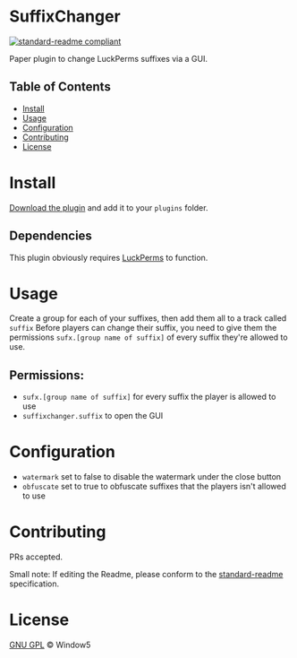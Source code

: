 # SuffixChanger
[![standard-readme compliant](https://img.shields.io/badge/readme%20style-standard-brightgreen.svg?style=flat-square)](https://github.com/RichardLitt/standard-readme)

Paper plugin to change LuckPerms suffixes via a GUI.

## Table of Contents

- [Install](#install)
- [Usage](#usage)
- [Configuration](#configuration)
- [Contributing](#contributing)
- [License](#license)

# Install

[Download the plugin](https://hangar.papermc.io/Window5/SuffixChanger) and add it to your ``plugins`` folder.

## Dependencies

This plugin obviously requires [LuckPerms]() to function.

# Usage

Create a group for each of your suffixes, then add them all to a track called ``suffix``
Before players can change their suffix, you need to give them the permissions ``sufx.[group name of suffix]`` of every suffix they're allowed to use.

## Permissions:
  - ``sufx.[group name of suffix]`` for every suffix the player is allowed to use
  - ``suffixchanger.suffix`` to open the GUI

# Configuration
  - ``watermark`` set to false to disable the watermark under the close button
  - ``obfuscate`` set to true to obfuscate suffixes that the players isn't allowed to use

# Contributing

PRs accepted.

Small note: If editing the Readme, please conform to the [standard-readme](https://github.com/RichardLitt/standard-readme) specification.

# License

[GNU GPL](LICENSE) © Window5

